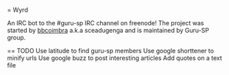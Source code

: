 = Wyrd

An IRC bot to the #guru-sp IRC channel on freenode!
The project was started by [bbcoimbra](https://github.com/bbcoimbra) a.k.a sceadugenga and is maintained by Guru-SP group.

== TODO
Use latitude to find guru-sp members
Use google shorttener to minify urls
Use google buzz to post interesting articles
Add quotes on a text file
